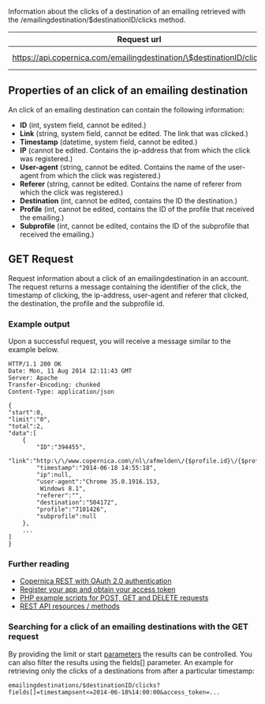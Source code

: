 Information about the clicks of a destination of an emailing retrieved
with the /emailingdestination/\$destinationID/clicks method.

| Request url | Methods | Parameters |
| --- | --- | --- |
| https://api.copernica.com/emailingdestination/\$destinationID/clicks | GET | start, limit, fields[] |

Properties of an click of an emailing destination
-------------------------------------------------

An click of an emailing destination can contain the following
information:

-   **ID** (int, system field, cannot be edited.)
-   **Link** (string, system field, cannot be edited. The link that was
    clicked.)
-   **Timestamp** (datetime, system field, cannot be edited.)
-   **IP** (cannot be edited. Contains the ip-address that from which
    the click was registered.)
-   **User-agent** (string, cannot be edited. Contains the name of the
    user-agent from which the click was registered.)
-   **Referer** (string, cannot be edited. Contains the name of referer
    from which the click was registered.)
-   **Destination** (int, cannot be edited, contains the ID the
    destination.)
-   **Profile** (int, cannot be edited, contains the ID of the profile
    that received the emailing.)
-   **Subprofile** (int, cannot be edited, contains the ID of the
    subprofile that received the emailing.)

GET Request
-----------

Request information about a click of an emailingdestination in an
account. The request returns a message containing the identifier of the
click, the timestamp of clicking, the ip-address, user-agent and referer
that clicked, the destination, the profile and the subprofile id.

### Example output

Upon a successful request, you will receive a message similar to the
example below.

~~~~ {.language-javascript}
HTTP/1.1 200 OK
Date: Mon, 11 Aug 2014 12:11:43 GMT 
Server: Apache 
Transfer-Encoding: chunked 
Content-Type: application/json 

{
"start":0,
"limit":"0",
"total":2,
"data":[
    {
        "ID":"394455",
        "link":"http:\/\/www.copernica.com\/nl\/afmelden\/{$profile.id}\/{$profile.code}\/",
        "timestamp":"2014-06-18 14:55:18",
        "ip":null,
        "user-agent":"Chrome 35.0.1916.153,
         Windows 8.1",
        "referer":"",
        "destination":"504172",
        "profile":"7101426",
        "subprofile":null
    },
    ...
]
}
~~~~

### Further reading

-   [Copernica REST with OAuth 2.0
    authentication](./setting-up-copernica-rest-service.md)
-   [Register your app and obtain your access
    token](./register-your-app-on-copernica-com.md)
-   [PHP example scripts for POST, GET and DELETE
    requests](./example-get-post-and-delete-requests.md)
-   [REST API resources / methods](./the-copernica-rest-api.md)

### Searching for a click of an emailing destinations with the GET request

By providing the limit or start
[parameters](./rest-api-parameters.md)
the results can be controlled. You can also filter the results using the
fields[] parameter. An example for retrieving only the clicks of a
destinations from after a particular timestamp:

~~~~ {.language-javascript}
emailingdestinations/$destinationID/clicks?fields[]=timestampsent<=2014-06-18%14:00:00&access_token=...
~~~~
